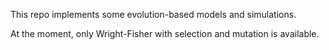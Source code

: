 This repo implements some evolution-based models and simulations.

At the moment, only Wright-Fisher with selection and mutation is available.